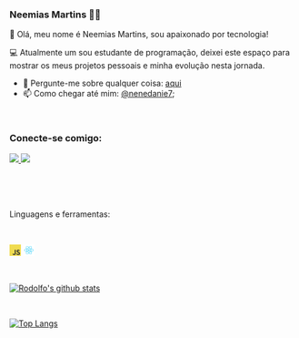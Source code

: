 ### Neemias Martins 👨‍💻

👋 Olá, meu nome é Neemias Martins, sou apaixonado por tecnologia!

💻  Atualmente um sou estudante de programação, deixei este espaço para mostrar os meus projetos pessoais e minha evolução nesta jornada.

- 💬 Pergunte-me sobre qualquer coisa: [aqui](https://www.linkedin.com/in/neemias-martins/)
- 📫 Como chegar até mim: [@nenedanie7](https://www.instagram.com/neemiasdanie7/);

<br />

### Conecte-se comigo:

<p>
<a href="https://www.instagram.com/neemiasdanie7/">
<img src="https://img.shields.io/badge/Instagram-E4405F?style=for-the-badge&logo=instagram&logoColor=white"/>
</a>
<a href="https://www.linkedin.com/in/neemias-martins/">
<img src="https://img.shields.io/badge/LinkedIn-0077B5?style=for-the-badge&logo=linkedin&logoColor=white"/>
</a>
</p>
<br />
<br />


<p align="left">
 <br />
 Linguagens e ferramentas:
 </p>
<br />

<code><img height="20" src="https://raw.githubusercontent.com/github/explore/80688e429a7d4ef2fca1e82350fe8e3517d3494d/topics/javascript/javascript.png"></code>
<code><img height="20" src="https://raw.githubusercontent.com/github/explore/80688e429a7d4ef2fca1e82350fe8e3517d3494d/topics/react/react.png"></code>

<br />

[![Rodolfo's github stats](https://github-readme-stats.vercel.app/api?username=NeemiasDMartins&show_icons=true&theme=buefy)](https://github.com/NeemiasDMartins/github-readme-stats)

<br />

[![Top Langs](https://github-readme-stats.vercel.app/api/top-langs/?username=NeemiasDMartins&layout=compact&show_icons=true&theme=buefy)](https://github.com/NeemiasDMartins/github-readme-stats)
